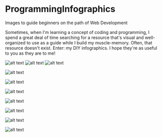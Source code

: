 # ProgrammingInfographics
Images to guide beginners on the path of Web Development

Sometimes, when I'm learning a concept of coding and programming, I spend a great deal of time searching for a resource that's visual and well-organized to use as a guide while I build my muscle-memory. Often, that resource doesn't exist.
Enter: my DIY infographics. I hope they're as useful to you as they are to me!

![alt text](https://github.com/EmilyMabie/ProgrammingInfographics/blob/main/Terminal%20Commands%20to%20Know.png)
![alt text](https://github.com/EmilyMabie/ProgrammingInfographics/blob/main/ProgrammerJargonDefinitionsInfographic.png)
![alt text](https://github.com/EmilyMabie/ProgrammingInfographics/blob/main/DjangoProjectInfoGraphic-1%202.png)

![alt text](https://github.com/EmilyMabie/ProgrammingInfographics/blob/main/Commenting%20in%20Different%20Languages.png)

![alt text](https://github.com/EmilyMabie/ProgrammingInfographics/blob/main/GET%20POST%20request%20Forms%20Django%20Infographic.png)

![alt text](https://github.com/EmilyMabie/ProgrammingInfographics/blob/main/Model%20Field%20Types.png) 

![alt text](https://github.com/EmilyMabie/ProgrammingInfographics/blob/main/One%20to%20Many%20vs%20Many%20to%20Many%20Relationship%20Infographic.png)

![alt text](https://github.com/EmilyMabie/ProgrammingInfographics/blob/main/Django%20Sessions%20Infographic.png)

![alt text](https://github.com/EmilyMabie/ProgrammingInfographics/blob/main/CRUD%26RESTapi.png)

![alt text](https://github.com/EmilyMabie/ProgrammingInfographics/blob/main/Display_Property(BlockInlineBlockInline)CSS.png)
